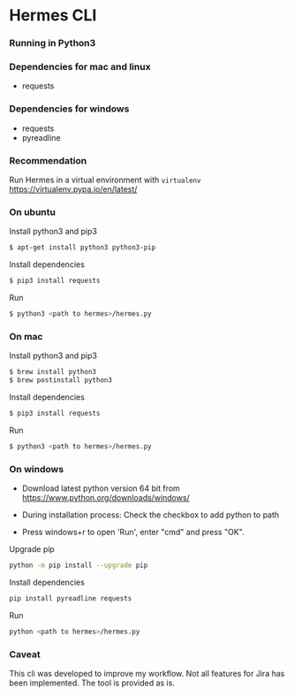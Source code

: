 # Hermes CLI
### Running in Python3

### Dependencies for mac and linux
* requests

### Dependencies for windows
* requests
* pyreadline

### Recommendation
Run Hermes in a virtual environment with `virtualenv`
https://virtualenv.pypa.io/en/latest/

### On ubuntu
Install python3 and pip3
```sh
$ apt-get install python3 python3-pip
```
Install dependencies
```sh
$ pip3 install requests
```
Run
```sh
$ python3 <path to hermes>/hermes.py
```

### On mac
Install python3 and pip3
```sh
$ brew install python3
$ brew postinstall python3
```
Install dependencies
```sh
$ pip3 install requests
```
Run
```sh
$ python3 <path to hermes>/hermes.py
```

### On windows
* Download latest python version 64 bit from
https://www.python.org/downloads/windows/

* During installation process: Check the checkbox to add python to path

* Press windows+r to open 'Run', enter "cmd" and press "OK".

Upgrade pip
```sh
python -m pip install --upgrade pip
```
Install dependencies
```sh
pip install pyreadline requests
```
Run
```sh
python <path to hermes>/hermes.py
```

### Caveat

This cli was developed to improve my workflow. Not all features for Jira has been implemented. The tool is provided as is.
